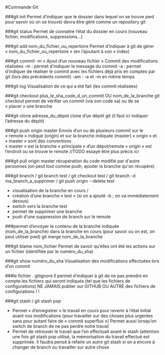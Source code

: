 #Commande Git

###git init
Permet d’indiquer que le dossier dans lequel on se trouve  pwd pour savoir où on se trouve) devra être géré comme un repository git

###git status
Permet de connaitre l’état du dossier en cours (nouveau fichier, modifications, suppressions…)

###git add nom_du_fichier_ou_repertoire
Permet d’indiquer à git de gérer « nom_du_fichier_ou_repertoire » (en l’ajoutant à son « index)

###git commit -m « Ajout d’un nouveau fichier »
Commit des modifications réalisées
-m  : permet d’indiquer le message du commit
-a  : permet d’indiquer de réaliser le commit avec les fichiers déjà pris en comptes par git (lors des précédents commit)
-am : -a et -m en même temps

###git log
Visualisation de ce qui a été fait (les commit réalisées)

###git checkout plus_le_sha_code_d_un_commit OU nom_de_la_branche 
git checkout permet de vérifier un commit (via son code sa) ou de se « placer » une branche

###git clone adresse_du_dépot
clone d’un dépôt git (il faut ici indiquer l’adresse du dépôt)

###git push origin master
Envois d’un ou de plusieurs commit sur le « remote » indiqué (origin) et sur la branche indiquée (master)
« origin » et « master » sont des conventions  
« master » est la branche « principale » d’un dépot/remote
« origin » est l’endroit ou se trouve le remote //TODO essayé être plus précis ici

###git pull origin master
récupération du code modifié par d'autre personnes (on peut tout comme push, ajouter la branche qu'on récupère)

###git branch / git branch test / git checkout test / git branch -d ma_branch_a_supprimer / git push origin --delete test
- visualisation de la branche en cours / 
- création d’une branche « test » (si on a ajouté -b ; on va immédiatement dessus)
- switch vers la branche test
- permet de supprimer une branche
- push d’une suppression de branch sur le remote

###permet d’envoyer le contenu de la branche indiquée (nom_de_la_branche) dans la branche en cours (pour savoir ou on est, on peut utiliser pwd)
git merge nom_de_la_branche

###git blame nom_fichier
Permet de savoir qu’elles ont été les actions sur un fichier (identifiée par le numéro_du_sha)


###git show numéro_du_sha
Visualisation des modifications effectuées lors d’un commit

###le fichier . gitignore 
Il permet d’indiquer à git de ne pas prendre en compte les fichiers qui seront indiqués (tel que les fichiers de configurations)
NE JAMAIS publier sur GITHUB OU AUTRE des fichiers de configurations ! !

###git stash / git stash pop
- Permet « d’enregistrer » le travail en cours pour revenir à l’état initial avant nos modifications (pour travailler sur des choses plus urgentes sans pour autant faire de « commit superflus »)
  Permet aussi lorsqu’on switch de branch de ne pas perdre notre travail
- Permet de retrouver le travail que l’on effectuait avant le stash (attention une fois git stash pop utilisé, la mémorisation du travail effectué est supprimée. Il faudra pensé à refaire un autre git stash si on a encore à changer de branch ou travailler sur autre chose